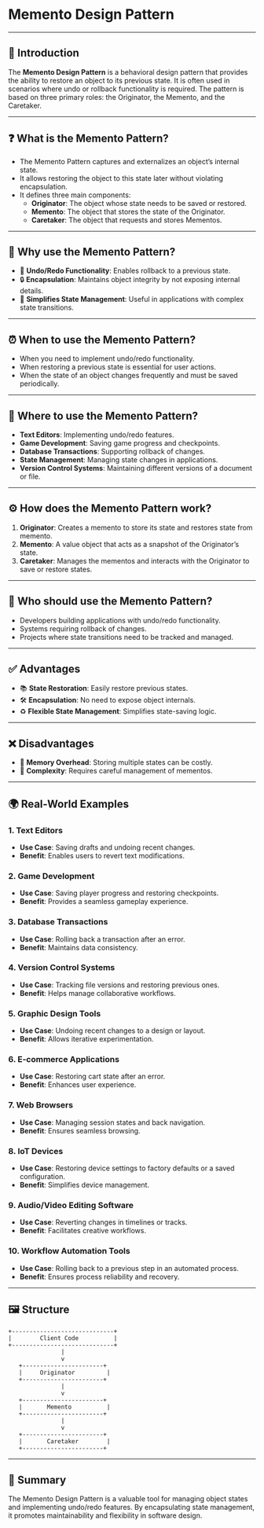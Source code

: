 # Memento Design Pattern

---

## 🔎 Introduction

The **Memento Design Pattern** is a behavioral design pattern that provides the ability to restore an object to its previous state. It is often used in scenarios where undo or rollback functionality is required. The pattern is based on three primary roles: the Originator, the Memento, and the Caretaker.

---

## ❓ What is the Memento Pattern?

- The Memento Pattern captures and externalizes an object’s internal state.
- It allows restoring the object to this state later without violating encapsulation.
- It defines three main components:
    - **Originator**: The object whose state needs to be saved or restored.
    - **Memento**: The object that stores the state of the Originator.
    - **Caretaker**: The object that requests and stores Mementos.

---

## 🤔 Why use the Memento Pattern?

- 🔄 **Undo/Redo Functionality**: Enables rollback to a previous state.
- 🔒 **Encapsulation**: Maintains object integrity by not exposing internal details.
- 🔧 **Simplifies State Management**: Useful in applications with complex state transitions.

---

## ⏰ When to use the Memento Pattern?

- When you need to implement undo/redo functionality.
- When restoring a previous state is essential for user actions.
- When the state of an object changes frequently and must be saved periodically.

---

## 📍 Where to use the Memento Pattern?

- **Text Editors**: Implementing undo/redo features.
- **Game Development**: Saving game progress and checkpoints.
- **Database Transactions**: Supporting rollback of changes.
- **State Management**: Managing state changes in applications.
- **Version Control Systems**: Maintaining different versions of a document or file.

---

## ⚙️ How does the Memento Pattern work?

1. **Originator**: Creates a memento to store its state and restores state from memento.
2. **Memento**: A value object that acts as a snapshot of the Originator’s state.
3. **Caretaker**: Manages the mementos and interacts with the Originator to save or restore states.

---

## 👥 Who should use the Memento Pattern?

- Developers building applications with undo/redo functionality.
- Systems requiring rollback of changes.
- Projects where state transitions need to be tracked and managed.

---

## ✅ Advantages

- 📚 **State Restoration**: Easily restore previous states.
- 🛠️ **Encapsulation**: No need to expose object internals.
- ♻️ **Flexible State Management**: Simplifies state-saving logic.

---

## ❌ Disadvantages

- 🚧 **Memory Overhead**: Storing multiple states can be costly.
- 🔧 **Complexity**: Requires careful management of mementos.

---

## 🌍 Real-World Examples

### 1. **Text Editors**
- **Use Case**: Saving drafts and undoing recent changes.
- **Benefit**: Enables users to revert text modifications.

### 2. **Game Development**
- **Use Case**: Saving player progress and restoring checkpoints.
- **Benefit**: Provides a seamless gameplay experience.

### 3. **Database Transactions**
- **Use Case**: Rolling back a transaction after an error.
- **Benefit**: Maintains data consistency.

### 4. **Version Control Systems**
- **Use Case**: Tracking file versions and restoring previous ones.
- **Benefit**: Helps manage collaborative workflows.

### 5. **Graphic Design Tools**
- **Use Case**: Undoing recent changes to a design or layout.
- **Benefit**: Allows iterative experimentation.

### 6. **E-commerce Applications**
- **Use Case**: Restoring cart state after an error.
- **Benefit**: Enhances user experience.

### 7. **Web Browsers**
- **Use Case**: Managing session states and back navigation.
- **Benefit**: Ensures seamless browsing.

### 8. **IoT Devices**
- **Use Case**: Restoring device settings to factory defaults or a saved configuration.
- **Benefit**: Simplifies device management.

### 9. **Audio/Video Editing Software**
- **Use Case**: Reverting changes in timelines or tracks.
- **Benefit**: Facilitates creative workflows.

### 10. **Workflow Automation Tools**
- **Use Case**: Rolling back to a previous step in an automated process.
- **Benefit**: Ensures process reliability and recovery.

---

## 🖼️ Structure

```plaintext
+-----------------------------+
|        Client Code          |
+-----------------------------+
               |
               v
   +-----------------------+
   |     Originator         |
   +-----------------------+
               |
               v
   +-----------------------+
   |       Memento          |
   +-----------------------+
               |
               v
   +-----------------------+
   |       Caretaker        |
   +-----------------------+
```

---

## 🌟 Summary

The Memento Design Pattern is a valuable tool for managing object states and implementing undo/redo features. By encapsulating state management, it promotes maintainability and flexibility in software design.

